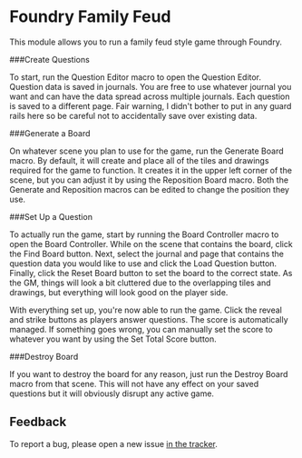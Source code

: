 # Foundry Family Feud

This module allows you to run a family feud style game through Foundry.

###Create Questions

To start, run the Question Editor macro to open the Question Editor. Question data is saved in journals. You are free to use whatever journal you want and can have the data spread across multiple journals. Each question is saved to a different page. Fair warning, I didn't bother to put in any guard rails here so be careful not to accidentally save over existing data.

###Generate a Board

On whatever scene you plan to use for the game, run the Generate Board macro. By default, it will create and place all of the tiles and drawings required for the game to function. It creates it in the upper left corner of the scene, but you can adjust it by using the Reposition Board macro. Both the Generate and Reposition macros can be edited to change the position they use.

###Set Up a Question

To actually run the game, start by running the Board Controller macro to open the Board Controller. While on the scene that contains the board, click the Find Board button. Next, select the journal and page that contains the question data you would like to use and click the Load Question button. Finally, click the Reset Board button to set the board to the correct state. As the GM, things will look a bit cluttered due to the overlapping tiles and drawings, but everything will look good on the player side.

With everything set up, you're now able to run the game. Click the reveal and strike buttons as players answer questions. The score is automatically managed. If something goes wrong, you can manually set the score to whatever you want by using the Set Total Score button.

###Destroy Board

If you want to destroy the board for any reason, just run the Destroy Board macro from that scene. This will not have any effect on your saved questions but it will obviously disrupt any active game.

## Feedback

To report a bug, please open a new issue [in the tracker](https://github.com/ddbrown30/foundry-family-feud/issues).
